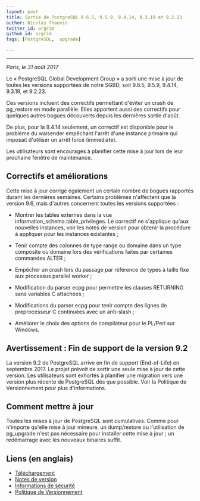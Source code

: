 ```yaml
---
layout: post
title: Sortie de PostgreSQL 9.6.5, 9.5.9, 9.4.14, 9.3.19 et 9.2.23
author: Nicolas Thauvin
twitter_id: orgrim
github_id: orgrim
tags: [PostgreSQL,  upgrade]

---
```


---
*Paris, le 31 août 2017*


Le « PostgreSQL Global Development Group » a sorti une mise à jour
de toutes les versions supportées de notre SGBD, soit 9.6.5,
9.5.9, 9.4.14, 9.3.19, et 9.2.23.

Ces versions incluent des correctifs permettant d'éviter un crash
de pg_restore en mode parallèle.  Elles apportent aussi des
correctifs pour quelques autres bogues découverts depuis les
dernières sortie d'août.

<!--MORE-->

De plus, pour la 9.4.14 seulement, un correctif est disponible
pour le problème du walsender empêchant l'arrêt d'une instance
primaire qui imposait d'​utiliser un arrêt forcé (immediate).

Les utilisateurs sont encouragés à planifier cette mise à jour
lors de leur prochaine fenêtre de maintenance.

Correctifs et améliorations
---------------------------

Cette mise à jour corrige également un certain nombre de bogues
rapportés durant les dernières semaines. Certains problèmes
n'affectent que la version 9.6, mais d'autres concernent toutes
les versions supportées :

* Montrer les tables externes dans la vue
  information_schema.table_privileges. Le correctif ne s'applique
  qu'aux nouvelles instances, voir les notes de version pour
  obtenir la procédure à appliquer pour les instances existantes ;

* Tenir compte des colonnes de type range ou domaine dans un type
  composite ou domaine lors des vérifications faites par
  certaines commandes ALTER ;

* Empêcher un crash lors du passage par référence de types à
  taille fixe aux processus parallel worker ;

* Modification du parser ecpg pour permettre les clauses
  RETURNING sans variables C attachées ;

* Modifications du parser ecpg pour tenir compte des lignes de
  preprocesseur C continuées avec un anti-slash ;

* Améliorer le choix des options de compilateur pour le PL/Perl
  sur Windows.


Avertissement : Fin de support  de la version 9.2
-------------------------------------------------

La version 9.2 de PostgreSQL arrive en fin de
support (End-of-Life) en septembre 2017. Le projet prévoit de
sortir une seule mise à jour de cette version. Les utilisateurs
sont exhortés à planifier une migration vers une version plus
récente de PostgreSQL dès que possible. Voir la Politique de
Versionnement pour plus d'informations.

Comment mettre à jour
---------------------

Toutes les mises à jour de PostgreSQL sont cumulatives. Comme pour
n'importe qu'elle mise à jour mineure, un dump/restore ou
l'utilisation de pg_upgrade n'est pas nécessaire pour installer cette
mise à jour ; un redémarrage avec les nouveaux binaires suffit.

Liens (en anglais)
------------------

* [Téléchargement](https://www.postgresql.org/download)
* [Notes de version](https://www.postgresql.org/docs/current/static/release.html)
* [Informations de sécurité](https://www.postgresql.org/support/security/)
* [Politique de Versionnement](https://www.postgresql.org/support/versioning/)
